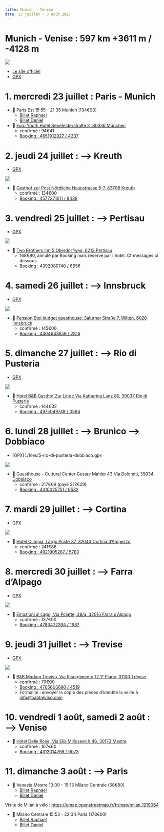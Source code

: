 ```yaml
---
title: Munich - Venise
date: 23 juillet - 3 août 2025
---
```


<style type="text/css">
@import url("https://unpkg.com/sakura.css/css/normalize.css");
@import url("https://unpkg.com/sakura.css/css/sakura.css");
</style>

# Munich - Venise : 597 km +3611 m / -4128 m

[![](./images/parcours.png)](https://umap.openstreetmap.fr/fr/map/munich-venise_1200335#8/46.794/12.025)

- [Le site officiel](https://muenchen-venezia.info/en/)
- [GPX](files/munich-venise-est.gpx)

# 1. mercredi 23 juillet : Paris - Munich

- 🚆 Paris Est 15:55 - 21:36 Munich (134€00)
    - [Billet Raphaël](./files/PARIS_MUNICH_RAPHAEL.pdf)
    - [Billet Daniel](./files/PARIS_MUNICH_DANIEL.pdf)
- 🏨 [Euro Youth Hotel Senefelderstraße 3, 80336 München](https://maps.app.goo.gl/ACrAehBzqFMG1pLy6)
    - confirmé : 94€41
    - [Booking : 4651912927 / 4337](https://secure.booking.com/confirmation.en-us.html?aid=304142&label=gen173nr-1FCAEoggI46AdIM1gEaE2IAQGYATG4ARnIAQ_YAQHoAQH4AQKIAgGoAgO4As7P88MGwAIB0gIkZjRmODVhZTUtOTJiYi00ODczLTkwZjEtOGZkNTIzNjBjNjEx2AIF4AIB&auth_key=th8BPizc6aJUrHU6&source=mytrips)


# 2. jeudi 24 juillet : ⟶ Kreuth

- [GPX](./files/1-munich-kreuth.gpx)

![](./images/1.png)

- 🏨 [Gasthof zur Post Nördliche Haupstrasse 5-7, 83708 Kreuth](https://maps.app.goo.gl/vCxHx2kg13YzsFmo7)
    - confirmé : 134€00
    - [Booking : 4577271011 / 8439](https://secure.booking.com/confirmation.en-us.html?aid=304142&label=gen173nr-1FCAEoggI46AdIM1gEaE2IAQGYATG4ARnIAQ_YAQHoAQH4AQKIAgGoAgO4As7P88MGwAIB0gIkZjRmODVhZTUtOTJiYi00ODczLTkwZjEtOGZkNTIzNjBjNjEx2AIF4AIB&auth_key=F5GsPCd7zIKVT1mL&source=mytrips)

# 3. vendredi 25 juillet : ⟶ Pertisau

- [GPX](./files/2-kreuth-pertisau.gpx)

![](./images/2.png)

- 🏨 [Two Brothers Inn 5 Oberdorfweg, 6213 Pertisau](https://maps.app.goo.gl/HeYtd4EPgmvUMYbs6)
    - 168€80, annulé par Booking mais réservé par l'hotel. Cf messages ci dessous
    - [Booking : 4392080740 / 6956](https://secure.booking.com/confirmation.en-us.html?label=gen173nr-1FCAEoggI46AdIM1gEaE2IAQGYATG4ARnIAQ_YAQHoAQH4AQKIAgGoAgO4As7P88MGwAIB0gIkZjRmODVhZTUtOTJiYi00ODczLTkwZjEtOGZkNTIzNjBjNjEx2AIF4AIB&sid=17b89a66dabce369e1957d1731386ea2&aid=304142&auth_key=5ghbBmyX98h0nZ5n&source=mytrips)

# 4. samedi 26 juillet : ⟶ Innsbruck

- [GPX](./files/3-pertisau-innsbruck.gpx)

![](./images/3.png)

- 🏨 [Pension Stoi budget guesthouse, Salurner Straße 7, Wilten, 6020 Innsbruck](https://maps.app.goo.gl/GYLpu7pk3mYJaL898)
    - confirmé : 145€00
    - [Booking : 4404643659 / 2816](https://secure.booking.com/confirmation.en-us.html?aid=304142&label=gen173nr-1FCAEoggI46AdIM1gEaE2IAQGYATG4ARnIAQ_YAQHoAQH4AQKIAgGoAgO4As7P88MGwAIB0gIkZjRmODVhZTUtOTJiYi00ODczLTkwZjEtOGZkNTIzNjBjNjEx2AIF4AIB&auth_key=HAYIK4SlqrnVvpkg&source=mytrips)

# 5. dimanche 27 juillet : ⟶ Rio di Pusteria

- [GPX](./files/4-innsbruck-rio-di-pusteria.gpx)

![](./images/4.png)

- 🏨 [Hotel B&B Gasthof Zur Linde Via Katharina Lanz 80, 39037 Rio di Pusteria](https://maps.app.goo.gl/BCsm7PsK6GBRgBVi8)
    - confirmé : 144€32
    - [Booking : 4975049748 / 0564](https://secure.booking.com/confirmation.en-us.html?aid=304142&label=gen173nr-1FCAEoggI46AdIM1gEaE2IAQGYATG4ARnIAQ_YAQHoAQH4AQKIAgGoAgO4As7P88MGwAIB0gIkZjRmODVhZTUtOTJiYi00ODczLTkwZjEtOGZkNTIzNjBjNjEx2AIF4AIB&auth_key=TtWsfkuSk35pedc1&source=mytrips)

# 6. lundi 28 juillet : ⟶ Brunico ⟶ Dobbiaco

- [GPX](./files/5-rio-di-pusteria-dobbiaco.gpx

![](./images/5.png)

- 🏨 [Guesthouse - Cultural Center Gustav Mahler 43 Via Dolomiti, 39034 Dobbiaco](https://maps.app.goo.gl/tKCRPRN2SRTiu5AJA)
    - confirmé : 217€69 (payé 212€29)
    - [Booking : 4410025751 / 6532](https://secure.booking.com/confirmation.en-us.html?aid=304142&label=gen173nr-1FCAEoggI46AdIM1gEaE2IAQGYATG4ARnIAQ_YAQHoAQH4AQKIAgGoAgO4As7P88MGwAIB0gIkZjRmODVhZTUtOTJiYi00ODczLTkwZjEtOGZkNTIzNjBjNjEx2AIF4AIB&auth_key=SOEtzV5A6yRMTMgE&source=mytrips)

# 7. mardi 29 juillet : ⟶ Cortina

- [GPX](./files/6-dobbiaco-cortina.gpx)

![](./images/6.png)

- 🏨 [Hotel Olimpia, Largo Poste 37, 32043 Cortina dʼAmpezzo](https://maps.app.goo.gl/3qhzkdxEk6cfBMzr5)
    - confirmé : 241€86
    - [Booking : 4921905287 / 5780](https://secure.booking.com/confirmation.en-us.html?aid=304142&label=gen173nr-1FCAEoggI46AdIM1gEaE2IAQGYATG4ARnIAQ_YAQHoAQH4AQKIAgGoAgO4As7P88MGwAIB0gIkZjRmODVhZTUtOTJiYi00ODczLTkwZjEtOGZkNTIzNjBjNjEx2AIF4AIB&auth_key=pKi5gu5KGDNgzusg&source=mytrips)

# 8. mercredi 30 juillet : ⟶ Farra d’Alpago

- [GPX](./files/7-cortina-farra-d-alpago.gpx)

![](./images/7.png)

- 🏨 [Emozioni al Lago, Via Poiatte, 39/a, 32016 Farra dʼAlpago](https://maps.app.goo.gl/SzknLLyUTCFQen6A9)
    - confirmé : 137€00
    - [Booking : 4783472394 / 1987](https://secure.booking.com/confirmation.en-us.html?aid=304142&label=gen173nr-1FCAEoggI46AdIM1gEaE2IAQGYATG4ARnIAQ_YAQHoAQH4AQKIAgGoAgO4As7P88MGwAIB0gIkZjRmODVhZTUtOTJiYi00ODczLTkwZjEtOGZkNTIzNjBjNjEx2AIF4AIB&auth_key=KDWWyIiWUlBLMrr6&source=mytrips)

# 9. jeudi 31 juillet : ⟶ Trevise

- [GPX](./files/8-farra-d-alpago-trevise.gpx)

![](./images/8.png)

- 🏨 [B&B Madam Treviso, Via Risorgimento 12 1° Piano, 31100 Trévise](https://maps.app.goo.gl/DFGBxBmGzHg7ksEa7)
    - confirmé : 70€00
    - [Booking : 4765606690 /  4519](https://secure.booking.com/confirmation.en-us.html?aid=304142&label=gen173nr-1FCAEoggI46AdIM1gEaE2IAQGYATG4ARnIAQ_YAQHoAQH4AQKIAgGoAgO4As7P88MGwAIB0gIkZjRmODVhZTUtOTJiYi00ODczLTkwZjEtOGZkNTIzNjBjNjEx2AIF4AIB&auth_key=PxlkpOkOM2nW8Fvq&source=mytrips)
    - Formalité : envoyer la copie des pièces d’identité la veille à  info@babtreviso.com


# 10. vendredi 1 août, samedi 2 août : ⟶ Venise

- 🏨 [Hotel Delle Rose, Via Elia Millosevich 46, 30173 Mestre](https://maps.app.goo.gl/A4hTRnriH4Uus7KC7)
    - confirmé : 167€60
    - [Booking : 4313014766 / 9073](https://secure.booking.com/confirmation.en-us.html?aid=304142&label=gen173nr-1FCAEoggI46AdIM1gEaE2IAQGYATG4ARnIAQ_YAQHoAQH4AQKIAgGoAgO4As7P88MGwAIB0gIkZjRmODVhZTUtOTJiYi00ODczLTkwZjEtOGZkNTIzNjBjNjEx2AIF4AIB&auth_key=HkaEgfzdAZKJ2pHV&source=mytrips)

# 11. dimanche 3 août : ⟶ Paris

- 🚆  Venezia Mestre 13:00 - 15:15 Milano Centrale (58€80)
    - [Billet Raphaël](./files/VENISE_MILAN_RAPHAEL.pdf)
    - [Billet Daniel](./files/VENISE_MILAN_DANIEL.pdf)

Visite de Milan à vélo : https://umap.openstreetmap.fr/fr/map/milan_1219064

- 🚆 Milano Centrale 15:53 - 22:34 Paris (178€00)
    - [Billet Raphaël](./files/MILAN_PARIS_RAPHAEL.pdf)
    - [Billet Daniel](./files/MILAN_PARIS_DANIEL.pdf)